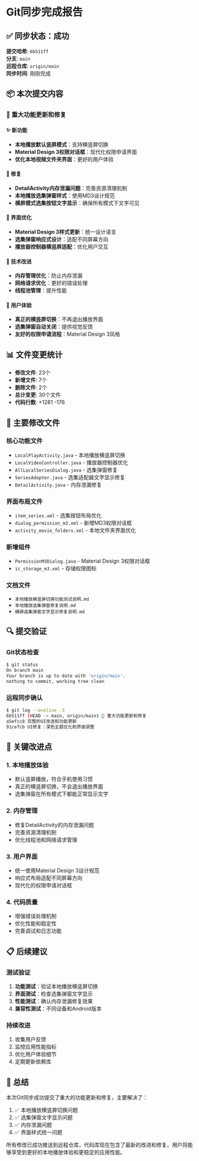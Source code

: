 # Git同步完成报告

## ✅ 同步状态：成功

**提交哈希**: `6b511ff`  
**分支**: `main`  
**远程仓库**: `origin/main`  
**同步时间**: 刚刚完成

## 📦 本次提交内容

### 🎉 重大功能更新和修复

#### ✨ 新功能
- **本地播放默认竖屏模式**：支持横竖屏切换
- **Material Design 3权限对话框**：现代化权限申请界面
- **优化本地视频文件夹界面**：更好的用户体验

#### 🐛 修复
- **DetailActivity内存泄漏问题**：完善资源清理机制
- **本地播放选集弹窗样式**：使用MD3设计规范
- **横屏模式选集按钮文字显示**：确保所有模式下文字可见

#### 🎨 界面优化
- **Material Design 3样式更新**：统一设计语言
- **选集弹窗响应式设计**：适配不同屏幕方向
- **播放器控制器横竖屏适配**：优化用户交互

#### 🔧 技术改进
- **内存管理优化**：防止内存泄漏
- **网络请求优化**：更好的错误处理
- **线程池管理**：提升性能

#### 📱 用户体验
- **真正的横竖屏切换**：不再退出播放界面
- **选集弹窗自动关闭**：提供视觉反馈
- **友好的权限申请流程**：Material Design 3风格

## 📊 文件变更统计

- **修改文件**: 23个
- **新增文件**: 7个
- **删除文件**: 2个
- **总计变更**: 30个文件
- **代码行数**: +1281 -176

## 📁 主要修改文件

### 核心功能文件
- `LocalPlayActivity.java` - 本地播放横竖屏切换
- `LocalVideoController.java` - 播放器控制器优化
- `AllLocalSeriesDialog.java` - 选集弹窗修复
- `SeriesAdapter.java` - 选集适配器文字显示修复
- `DetailActivity.java` - 内存泄漏修复

### 界面布局文件
- `item_series.xml` - 选集按钮布局优化
- `dialog_permission_m3.xml` - 新增MD3权限对话框
- `activity_movie_folders.xml` - 本地文件夹界面优化

### 新增组件
- `PermissionM3Dialog.java` - Material Design 3权限对话框
- `ic_storage_m3.xml` - 存储权限图标

### 文档文件
- `本地播放横竖屏切换功能测试说明.md`
- `本地播放选集弹窗修复说明.md`
- `横屏选集弹窗文字显示修复说明.md`

## 🔍 提交验证

### Git状态检查
```bash
$ git status
On branch main
Your branch is up to date with 'origin/main'.
nothing to commit, working tree clean
```

### 远程同步确认
```bash
$ git log --oneline -3
6b511ff (HEAD -> main, origin/main) 🎉 重大功能更新和修复
a5efcc8 完整的UI改进和功能更新
91cefcb UI修复：深色主题优化和界面调整
```

## 🎯 关键改进点

### 1. 本地播放体验
- 默认竖屏播放，符合手机使用习惯
- 真正的横竖屏切换，不会退出播放界面
- 选集弹窗在所有模式下都能正常显示文字

### 2. 内存管理
- 修复DetailActivity的内存泄漏问题
- 完善资源清理机制
- 优化线程池和网络请求管理

### 3. 用户界面
- 统一使用Material Design 3设计规范
- 响应式布局适配不同屏幕方向
- 现代化的权限申请对话框

### 4. 代码质量
- 增强错误处理机制
- 优化性能和稳定性
- 完善调试和日志功能

## 📋 后续建议

### 测试验证
1. **功能测试**：验证本地播放横竖屏切换
2. **界面测试**：检查选集弹窗文字显示
3. **性能测试**：确认内存泄漏修复效果
4. **兼容性测试**：不同设备和Android版本

### 持续改进
1. 收集用户反馈
2. 监控应用性能指标
3. 优化用户体验细节
4. 定期更新依赖库

## 🎉 总结

本次Git同步成功提交了重大的功能更新和修复，主要解决了：

1. ✅ 本地播放横竖屏切换问题
2. ✅ 选集弹窗文字显示问题  
3. ✅ 内存泄漏问题
4. ✅ 界面样式统一问题

所有修改已成功推送到远程仓库，代码库现在包含了最新的改进和修复。用户将能够享受到更好的本地播放体验和更稳定的应用性能。
